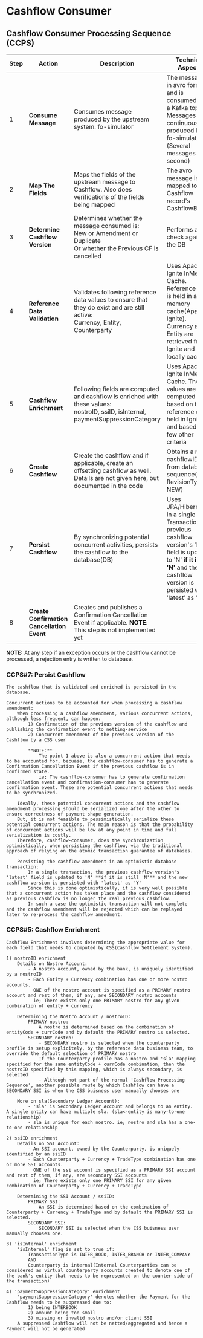 # Cashflow Consumer

## Cashflow Consumer Processing Sequence (CCPS)

| Step | Action                                     | Description                                                                                                                            | Technical Aspects                                                                                                                                                                                   |
|------|--------------------------------------------|----------------------------------------------------------------------------------------------------------------------------------------|-----------------------------------------------------------------------------------------------------------------------------------------------------------------------------------------------------|
| 1    | **Consume Message**                        | Consumes message produced by the upstream system: fo-simulator                                                                         | The message is in avro format and is consumed from a Kafka topic. Messages are continuously produced by fo-simulator. (Several messages per second)                                                 |
| 2    | **Map The Fields**                         | Maps the fields of the upstream message to Cashflow. Also does verifications of the fields being mapped                                | The avro message is mapped to Cashflow record's CashflowBuilder                                                                                                                                     |
| 3    | **Determine Cashflow Version**             | Determines whether the message consumed is: <br/> New or Amendment or Duplicate <br/> Or whether the Previous CF is cancelled          | Performs a check against the DB                                                                                                                                                                     |
| 4    | **Reference Data Validation**              | Validates following reference data values to ensure that they do exist and are still active:<br/> Currency, Entity, Counterparty       | Uses Apache Ignite InMemory Cache. Reference data is held in an in memory cache(Apache Ignite). Currency and Entity are retrieved from Ignite and locally cached                                    |
| 5    | **Cashflow Enrichment**                    | Following fields are computed and cashflow is enriched with these values:<br/> nostroID, ssiID, isInternal, paymentSuppressionCategory | Uses Apache Ignite InMemory Cache. These values are computed based on the reference data held in Ignite and based on few other criteria                                                             |
| 6    | **Create Cashflow**                        | Create the cashflow and if applicable, create an offsetting cashflow as well. Details are not given here, but documented in the code   | Obtains a new cashflowID from database sequence(if RevisionType is NEW)                                                                                                                             |
| 7    | **Persist Cashflow**                       | By synchronizing potential concurrent activities, persists the cashflow to the database(DB)                                            | Uses JPA/Hibernate. In a single Transaction, the previous cashflow version's 'latest' field is updated to 'N' **if it is still 'N'** and the new cashflow version is persisted with 'latest' as 'Y' |
| 8    | **Create Confirmation Cancellation Event** | Creates and publishes a Confirmation Cancellation Event if applicable. **NOTE**: This step is not implemented yet                      |

**NOTE:**
At any step if an exception occurs or the cashflow cannot be processed, a rejection entry is written to database.

### CCPS#7: Persist Cashflow

    The cashflow that is validated and enriched is persisted in the database.

    Concurrent actions to be accounted for when processing a cashflow amendment:
        When processing a cashflow amendment, various concurrent actions, although less frequent, can happen:
            1) Confirmation of the previous version of the cashflow and publishing the confirmation event to netting-service
            2) Concurrent amendment of the previous version of the Cashflow by a CSS user
    
            **NOTE:** 
                The point 1 above is also a concurrent action that needs to be accounted for, becuase, the cashflow-consumer has to generate a Confirmation Cancellation Event if the previous cashflow is in confirmed state.
                ie; The cashflow-consumer has to generate confirmation cancellation event and confirmation-consumer has to generate confirmation event. These are potential concurrent actions that needs to be synchronized.
        
        Ideally, these potential concurrent actions and the cashflow amendment processing should be serialized one after the other to ensure correctness of payment shape generation.
        But, it is not feasible to pessimistically serialize these potential concurrent actions. The main reason is that the probability of concurrent actions will be low at any point in time and full serialization is costly.
        Therefore, cashflow-consumer, does the synchronization optimistically, when persisting the cashflow, via the traditional approach of relying on the atomic transaction guarantee of databases.
        
        Persisting the cashflow amendment in an optimistic database transaction:
            In a single transaction, the previous cashflow version's 'latest' field is updated to 'N' **if it is still 'N'** and the new cashflow version is persisted with 'latest' as 'Y'
            Since this is done optimistically, it is very well possible that a concurrent action has taken place and the cashflow considered as previous cashflow is no longer the real previous cashflow.
            In such a case the optimistic transaction will not complete and the cashflow amendment will be rejected which can be replayed later to re-process the cashflow amendment.

### CCPS#5: Cashflow Enrichment

    Cashflow Enrichment involves determining the appropriate value for each field that needs to computed by CSS(Cashflow Settlement System).

    1) nostroID enrichment
        Details on Nostro Account:
            - A nostro account, owned by the bank, is uniquely identified by a nostroID
            - Each Entity + Currency combination has one or more nostro accounts.
              ONE of the nostro account is specified as a PRIMARY nostro account and rest of them, if any, are SECONDARY nostro accounts
              ie; There exists only one PRIMARY nostro for any given combination of entity + currency

        Determining the Nostro Account / nostroID:
            PRIMARY nostro:
                A nostro is determined based on the combination of entityCode + currCode and by default the PRIMARY nostro is selected.
            SECONDARY nostro:
                - SECONDARY nostro is selected when the counterparty profile is setup explicitely, by the reference data business team, to override the default selection of PRIMARY nostro
                If the Counterparty profile has a nostro and 'sla' mapping specified for the same entityCode + currCode combination, then the nostroID specified by this mapping, which is always secondary, is selected
                - Although not part of the normal 'Cashflow Processing Sequence', another possible route by which Cashflow can have a SECONDARY SSI is when the CSS buisness user manually chooses one
 
        More on sla(Secondary Ledger Account):
			- 'sla' is Secondary Ledger Account and belongs to an entity. A single entity can have multiple sla. (sla<-entity is many-to-one relationship)
			- sla is unique for each nostro. ie; nostro and sla has a one-to-one relationship

    2) ssiID enrichment
        Details on SSI Account: 
            - An SSI account, owned by the Counterparty, is uniquely identified by an ssiID
            - Each Counterparty + Currency + TradeType combination has one or more SSI accounts.
              ONE of the ssi account is specified as a PRIMARY SSI account and rest of them, if any, are secondary SSI accounts
              ie; There exists only one PRIMARY SSI for any given combination of Counterparty + Currency + TradeType

        Determining the SSI Account / ssiID:
            PRIMARY SSI:
                An SSI is determined based on the combination of Counterparty + Currency + TradeType and by default the PRIMARY SSI is selected.
            SECONDARY SSI:
                SECONDARY SSI is selected when the CSS buisness user manually chooses one.

    3) 'isInternal' enrichment
        'isInternal' flag is set to true if:
            TransactionType is INTER_BOOK, INTER_BRANCH or INTER_COMPANY
            AND
            Counterparty is internal(Internal Counterparties can be considered as virtual counterparty accounts created to denote one of the bank's entity that needs to be represented on the counter side of the transaction)

    4) 'paymentSuppressionCategory' enrichment
        'paymentSuppressionCategory' denotes whether the Payment for the Cashflow needs to be suppressed due to:
			1) being INTERBOOK
			2) amount being too small
			3) missing or invalid nostro and/or client SSI
        A suppressed Cashflow will not be netted/aggregated and hence a Payment will not be generated
